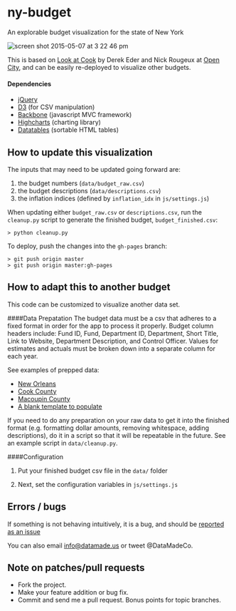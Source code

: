 ny-budget
=========

An explorable budget visualization for the state of New York

![screen shot 2015-05-07 at 3 22 46 pm](https://cloud.githubusercontent.com/assets/1406537/7525268/948cd3a8-f4cd-11e4-9485-2ca92af248ac.png)

This is based on [Look at Cook](http://lookatcook.com) by Derek Eder and Nick Rougeux at [Open City](http://opencityapps.org), and can be easily re-deployed to visualize other budgets.

#### Dependencies

- [jQuery](http://jquery.com)
- [D3](http://d3js.org) (for CSV manipulation)
- [Backbone](http://backbonejs.org/) (javascript MVC framework)
- [Highcharts](http://www.highcharts.com/) (charting library)
- [Datatables](http://datatables.net) (sortable HTML tables)

## How to update this visualization

The inputs that may need to be updated going forward are:

1. the budget numbers (```data/budget_raw.csv```)
2. the budget descriptions (```data/descriptions.csv```)
3. the inflation indices (defined by ```inflation_idx``` in ```js/settings.js```)
 
When updating either ```budget_raw.csv``` or ```descriptions.csv```, run the ```cleanup.py``` script to generate the finished budget, ```budget_finished.csv```:

```
> python cleanup.py
```

To deploy, push the changes into the ```gh-pages``` branch:
```
> git push origin master
> git push origin master:gh-pages
```

## How to adapt this to another budget
This code can be customized to visualize another data set.

####Data Prepatation
The budget data must be a csv that adheres to a fixed format in order for the app to process it properly. Budget column headers include: Fund ID, Fund, Department ID, Department, Short Title, Link to Website, Department Description, and Control Officer. Values for estimates and actuals must be broken down into a separate column for each year.

See examples of prepped data:
  - [New Orleans](https://docs.google.com/spreadsheet/ccc?key=0AswuyKhD7LxVdGlERGdEckpaRDc4Q1RCN0tjZ2tMMGc&usp=sharing_eil#gid=0)
  - [Cook County](https://www.google.com/fusiontables/DataSource?dsrcid=1227404)
  - [Macoupin County](https://github.com/datamade/macoupin-budget/blob/master/data/macoupin-budget_1997-2014.csv)
  - [A blank template to populate](https://docs.google.com/spreadsheets/d/1I6xZe8syHTiLguZ56l6J1KW0nAJVrUilvq0eP-BpE2A/edit?usp=sharing)

If you need to do any preparation on your raw data to get it into the finished format (e.g. formatting dollar amounts, removing whitespace, adding descriptions), do it in a script so that it will be repeatable in the future. See an example script in ```data/cleanup.py```.

####Configuration
1. Put your finished budget csv file in the ```data/``` folder
  
2. Next, set the configuration variables in ```js/settings.js```

## Errors / bugs

If something is not behaving intuitively, it is a bug, and should be [reported as an issue](https://github.com/datamade/ny-budget/issues)

You can also email info@datamade.us or tweet @DataMadeCo.

## Note on patches/pull requests

* Fork the project.
* Make your feature addition or bug fix.
* Commit and send me a pull request. Bonus points for topic branches.
